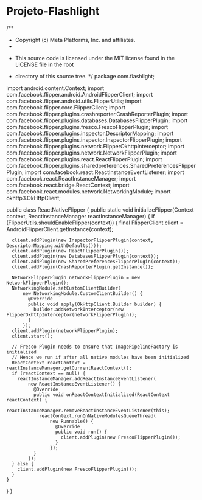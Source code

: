# Projeto-Flashlight

/**
 * Copyright (c) Meta Platforms, Inc. and affiliates.
 *
 * <p>This source code is licensed under the MIT license found in the LICENSE file in the root
 * directory of this source tree.
 */
package com.flashlight;

import android.content.Context;
import com.facebook.flipper.android.AndroidFlipperClient;
import com.facebook.flipper.android.utils.FlipperUtils;
import com.facebook.flipper.core.FlipperClient;
import com.facebook.flipper.plugins.crashreporter.CrashReporterPlugin;
import com.facebook.flipper.plugins.databases.DatabasesFlipperPlugin;
import com.facebook.flipper.plugins.fresco.FrescoFlipperPlugin;
import com.facebook.flipper.plugins.inspector.DescriptorMapping;
import com.facebook.flipper.plugins.inspector.InspectorFlipperPlugin;
import com.facebook.flipper.plugins.network.FlipperOkhttpInterceptor;
import com.facebook.flipper.plugins.network.NetworkFlipperPlugin;
import com.facebook.flipper.plugins.react.ReactFlipperPlugin;
import com.facebook.flipper.plugins.sharedpreferences.SharedPreferencesFlipperPlugin;
import com.facebook.react.ReactInstanceEventListener;
import com.facebook.react.ReactInstanceManager;
import com.facebook.react.bridge.ReactContext;
import com.facebook.react.modules.network.NetworkingModule;
import okhttp3.OkHttpClient;

public class ReactNativeFlipper {
  public static void initializeFlipper(Context context, ReactInstanceManager reactInstanceManager) {
    if (FlipperUtils.shouldEnableFlipper(context)) {
      final FlipperClient client = AndroidFlipperClient.getInstance(context);

      client.addPlugin(new InspectorFlipperPlugin(context, DescriptorMapping.withDefaults()));
      client.addPlugin(new ReactFlipperPlugin());
      client.addPlugin(new DatabasesFlipperPlugin(context));
      client.addPlugin(new SharedPreferencesFlipperPlugin(context));
      client.addPlugin(CrashReporterPlugin.getInstance());

      NetworkFlipperPlugin networkFlipperPlugin = new NetworkFlipperPlugin();
      NetworkingModule.setCustomClientBuilder(
          new NetworkingModule.CustomClientBuilder() {
            @Override
            public void apply(OkHttpClient.Builder builder) {
              builder.addNetworkInterceptor(new FlipperOkhttpInterceptor(networkFlipperPlugin));
            }
          });
      client.addPlugin(networkFlipperPlugin);
      client.start();

      // Fresco Plugin needs to ensure that ImagePipelineFactory is initialized
      // Hence we run if after all native modules have been initialized
      ReactContext reactContext = reactInstanceManager.getCurrentReactContext();
      if (reactContext == null) {
        reactInstanceManager.addReactInstanceEventListener(
            new ReactInstanceEventListener() {
              @Override
              public void onReactContextInitialized(ReactContext reactContext) {
                reactInstanceManager.removeReactInstanceEventListener(this);
                reactContext.runOnNativeModulesQueueThread(
                    new Runnable() {
                      @Override
                      public void run() {
                        client.addPlugin(new FrescoFlipperPlugin());
                      }
                    });
              }
            });
      } else {
        client.addPlugin(new FrescoFlipperPlugin());
      }
    }
  }
}
